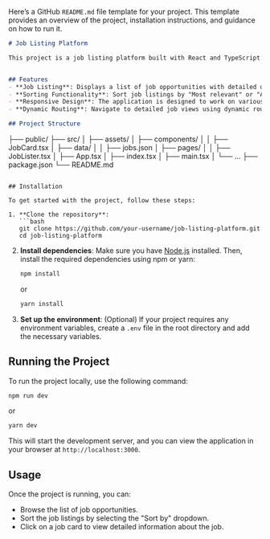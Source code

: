 Here’s a GitHub `README.md` file template for your project. This template provides an overview of the project, installation instructions, and guidance on how to run it.

```markdown
# Job Listing Platform

This project is a job listing platform built with React and TypeScript. It allows users to view job opportunities and sort them by relevance or alphabetically. The project utilizes Tailwind CSS for styling and includes various components like `JobCard` and `JobLister` to manage and display job data.


## Features
- **Job Listing**: Displays a list of job opportunities with detailed descriptions.
- **Sorting Functionality**: Sort job listings by "Most relevant" or "Alphabetically."
- **Responsive Design**: The application is designed to work on various screen sizes.
- **Dynamic Routing**: Navigate to detailed job views using dynamic routing.

## Project Structure
```
├── public/
├── src/
│   ├── assets/
│   ├── components/
│   │   ├── JobCard.tsx
│   ├── data/
│   │   ├── jobs.json
│   ├── pages/
│   │   ├── JobLister.tsx
│   ├── App.tsx
│   ├── index.tsx
│   ├── main.tsx
│   └── ...
├── package.json
└── README.md
```

## Installation

To get started with the project, follow these steps:

1. **Clone the repository**:
   ```bash
   git clone https://github.com/your-username/job-listing-platform.git
   cd job-listing-platform
   ```

2. **Install dependencies**:
   Make sure you have [Node.js](https://nodejs.org/) installed. Then, install the required dependencies using npm or yarn:
   ```bash
   npm install
   ```
   or
   ```bash
   yarn install
   ```

3. **Set up the environment**:
   (Optional) If your project requires any environment variables, create a `.env` file in the root directory and add the necessary variables.

## Running the Project

To run the project locally, use the following command:

```bash
npm run dev
```

or

```bash
yarn dev
```

This will start the development server, and you can view the application in your browser at `http://localhost:3000`.

## Usage

Once the project is running, you can:

- Browse the list of job opportunities.
- Sort the job listings by selecting the "Sort by" dropdown.
- Click on a job card to view detailed information about the job.

